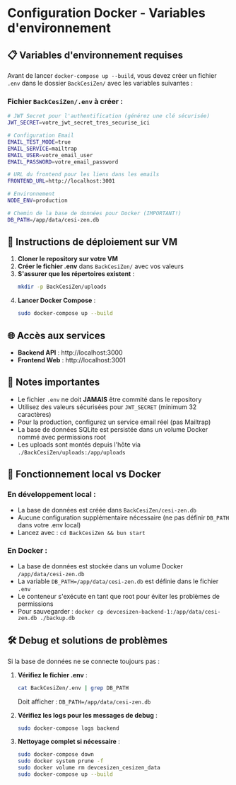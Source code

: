 # Configuration Docker - Variables d'environnement

## 📋 Variables d'environnement requises

Avant de lancer `docker-compose up --build`, vous devez créer un fichier `.env` dans le dossier `BackCesiZen/` avec les variables suivantes :

### Fichier `BackCesiZen/.env` à créer :

```bash
# JWT Secret pour l'authentification (générez une clé sécurisée)
JWT_SECRET=votre_jwt_secret_tres_securise_ici

# Configuration Email
EMAIL_TEST_MODE=true
EMAIL_SERVICE=mailtrap
EMAIL_USER=votre_email_user
EMAIL_PASSWORD=votre_email_password

# URL du frontend pour les liens dans les emails
FRONTEND_URL=http://localhost:3001

# Environnement
NODE_ENV=production

# Chemin de la base de données pour Docker (IMPORTANT!)
DB_PATH=/app/data/cesi-zen.db
```

## 🔧 Instructions de déploiement sur VM

1. **Cloner le repository sur votre VM**
2. **Créer le fichier .env** dans `BackCesiZen/` avec vos valeurs
3. **S'assurer que les répertoires existent** :
   ```bash
   mkdir -p BackCesiZen/uploads
   ```
4. **Lancer Docker Compose** :
   ```bash
   sudo docker-compose up --build
   ```

## 🌐 Accès aux services

- **Backend API** : http://localhost:3000
- **Frontend Web** : http://localhost:3001

## 📝 Notes importantes

- Le fichier `.env` ne doit **JAMAIS** être commité dans le repository
- Utilisez des valeurs sécurisées pour `JWT_SECRET` (minimum 32 caractères)
- Pour la production, configurez un service email réel (pas Mailtrap)
- La base de données SQLite est persistée dans un volume Docker nommé avec permissions root
- Les uploads sont montés depuis l'hôte via `./BackCesiZen/uploads:/app/uploads`

## 🔧 Fonctionnement local vs Docker

### En développement local :
- La base de données est créée dans `BackCesiZen/cesi-zen.db`
- Aucune configuration supplémentaire nécessaire (ne pas définir `DB_PATH` dans votre .env local)
- Lancez avec : `cd BackCesiZen && bun start`

### En Docker :
- La base de données est stockée dans un volume Docker `/app/data/cesi-zen.db`
- La variable `DB_PATH=/app/data/cesi-zen.db` est définie dans le fichier `.env`
- Le conteneur s'exécute en tant que root pour éviter les problèmes de permissions
- Pour sauvegarder : `docker cp devcesizen-backend-1:/app/data/cesi-zen.db ./backup.db`

## 🛠️ Debug et solutions de problèmes

Si la base de données ne se connecte toujours pas :

1. **Vérifiez le fichier .env** :
   ```bash
   cat BackCesiZen/.env | grep DB_PATH
   ```
   Doit afficher : `DB_PATH=/app/data/cesi-zen.db`

2. **Vérifiez les logs pour les messages de debug** :
   ```bash
   sudo docker-compose logs backend
   ```

3. **Nettoyage complet si nécessaire** :
   ```bash
   sudo docker-compose down
   sudo docker system prune -f
   sudo docker volume rm devcesizen_cesizen_data
   sudo docker-compose up --build
   ``` 